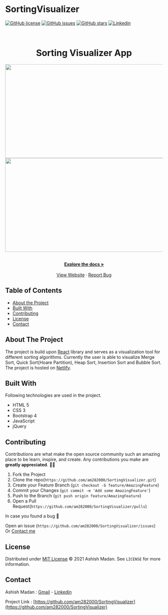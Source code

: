 # SortingVisualizer
[![GitHub license](https://img.shields.io/github/license/am282000/SortingVisualizer)](https://github.com/am282000/SortingVisualizer/blob/main/LICENSE)
[![GitHub issues](https://img.shields.io/github/issues/am282000/SortingVisualizer)](https://github.com/am282000/SortingVisualizer/issues)
[![GitHub stars](https://img.shields.io/github/stars/am282000/SortingVisualizer)](https://github.com/am282000/SortingVisualizer/stargazers)
[![Linkedin](https://img.shields.io/badge/opensource-linkedin-blue.svg?style=flat-square)](https://www.linkedin.com/in/ashish2000/)

<!-- PROJECT LOGO -->
<br />

<h1 align="center">Sorting Visualizer App</h1>
    
<p align="center">   
<img src="https://user-images.githubusercontent.com/48623131/93720195-28265d80-fba5-11ea-8b81-1387f210d1b2.png" 
width="600" height="300">
<br/>
<img src="https://user-images.githubusercontent.com/48623131/94051619-6a45de00-fdf5-11ea-8674-613b4b05eb1c.gif" width= "600" height="300">
</p>
<p align="center">
    <br />
    <a href="https://github.com/am282000/SortingVisualizer/blob/master/README.md"><strong>Explore the docs »</strong></a>
    <br />
    <br />
    <a href="https://vsabuddy.netlify.app/">View Website</a>
    ·
    <a href="https://github.com/am282000/SortingVisualizer/issues">Report Bug</a>
</p>

<!-- TABLE OF CONTENTS -->

## Table of Contents

- [About the Project](#about-the-project)
- [Built With](#built-with)
- [Contributing](#contributing)
- [License](#license)
- [Contact](#contact)

<!-- ABOUT THE PROJECT -->

## About The Project

The project is build upon [React](https://reactjs.org/) library and serves as a visualization tool for different sorting
algorithms. Currently the user is able to visualize Merge Sort, Quick Sort(Hoare Partition), Heap Sort, Insertion Sort and Bubble Sort.
<br/>
The project is hosted on [Netlify](https://vsabuddy.netlify.app/).

## Built With

Following technologies are used in the project.

- HTML 5
- CSS 3
- Bootstrap 4
- JavaScript
- jQuery

<!-- CONTRIBUTING -->

## Contributing

Contributions are what make the open source community such an amazing place to be learn, inspire, and create. Any contributions you make are **greatly appreciated**. 🙌🙌

1. Fork the Project
2. Clone the repo(`https://github.com/am282000/SortingVisualizer.git`)
3. Create your Feature Branch (`git checkout -b feature/AmazingFeature`)
4. Commit your Changes (`git commit -m 'Add some AmazingFeature'`)
5. Push to the Branch (`git push origin feature/AmazingFeature`)
6. Open a Pull Request(`https://github.com/am282000/SortingVisualizer/pulls`)

In case you found a bug 🐛

Open an issue (`https://github.com/am282000/SortingVisualizer/issues`)<br/>
Or
[Contact me](#contact)

<!-- LICENSE -->

## License

Distributed under [MIT License](https://github.com/am282000/SortingVisualizer/blob/main/LICENSE) © 2021 Ashish Madan. See `LICENSE` for more information.

<!-- CONTACT -->

## Contact

Ashish Madan : [Gmail](mailto:madaansahaab777@gmail.com) - [Linkedin](https://www.linkedin.com/in/ashish2000/)

Project Link : [https://github.com/am282000/SortingVisualizer](https://github.com/am282000/SortingVisualizer)

<br/>

